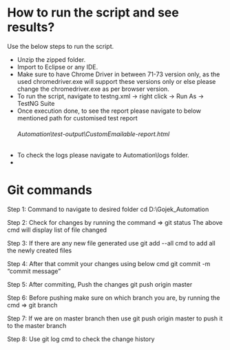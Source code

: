 # How to run the script and see results?

Use the below steps to run the script.

  - Unzip the zipped folder.
  - Import to Eclipse or any IDE.
  - Make sure to have Chrome Driver in between 71-73 version only, as the used chromedriver.exe will support these versions only or else please change the chromedriver.exe as per browser version.
  - To run the script, navigate to testng.xml -> right click -> Run As -> TestNG Suite
  - Once execution done, to see the report please navigate to below mentioned path for customised test report 
     ###### Automation\test-output\CustomEmailable-report.html
  -   To check the logs please navigate to Automation\logs folder.
  -   

# Git commands
Step 1: Command to navigate to desired folder
   cd D:\Gojek_Automation

Step 2:
Check for changes by running the command => git status
The above cmd will display list of file changed

Step 3:
If there are any new file generated use git add --all cmd to add all the newly created files

Step 4:
After that commit your changes using below cmd
git commit -m “commit message”

Step 5:
After commiting, Push the changes
git push origin master

Step 6:
Before pushing make sure on which branch you are, by running the cmd => git branch

Step 7:
If we are on master branch then use git push origin master to push it to the master branch  

Step 8:
Use git log cmd to check the change history


